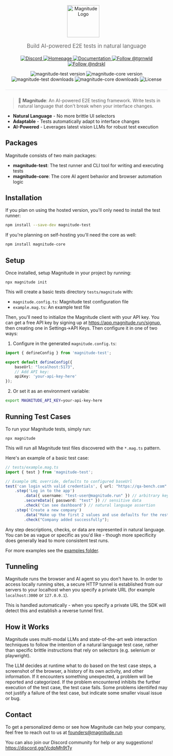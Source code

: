 <div align="center">
  <p>
    <img src="https://magnitude.run/logo.svg" alt="Magnitude Logo" width="100" style="vertical-align: middle; margin-right: 20px" />
  </p>

  <p style="font-size: 1.2em; color: #666; margin-bottom: 20px;">
    Build AI-powered E2E tests in natural language
  </p>

  <p>
    <a href="https://discord.gg/VcdpMh9tTy">
      <img src="https://img.shields.io/discord/1305570963206836295?style=flat-square&color=5865F2&logo=discord&logoColor=white&label=Discord" alt="Discord" />
    </a>
    <a href="https://magnitude.run/">
      <img src="https://img.shields.io/badge/Homepage-magnitude.run-blue?style=flat-square&logo=homebridge&logoColor=white" alt="Homepage" />
    </a>
    <a href="https://docs.magnitude.run/getting-started/introduction">
      <img src="https://img.shields.io/badge/Docs-docs.magnitude.run-blue?style=flat-square&logo=readthedocs&logoColor=white" alt="Documentation" />
    </a>
    <a href="https://x.com/tgrnwld">
      <img src="https://img.shields.io/badge/follow-%40tgrnwld-000000?style=flat-square&logo=x&logoColor=white" alt="Follow @tgrnwld" />
    </a>
    <a href="https://x.com/ndrskl">
      <img src="https://img.shields.io/badge/follow-%40ndrskl-000000?style=flat-square&logo=x&logoColor=white" alt="Follow @ndrskl" />
    </a>
  </p>

  <p>
    <img src="https://img.shields.io/npm/v/magnitude-test?style=flat-square&logo=npm&label=magnitude-test" alt="magnitude-test version" />
    <img src="https://img.shields.io/npm/v/magnitude-core?style=flat-square&logo=npm&label=magnitude-core" alt="magnitude-core version" />
    <img src="https://img.shields.io/npm/dm/magnitude-test?style=flat-square&logo=npm&label=test%20downloads" alt="magnitude-test downloads" />
    <img src="https://img.shields.io/npm/dm/magnitude-core?style=flat-square&logo=npm&label=core%20downloads" alt="magnitude-core downloads" />
    <img src="https://img.shields.io/github/license/magnitudedev/magnitude?style=flat-square" alt="License" />
  </p>

  <hr style="height: 1px; border: none; background-color: #e1e4e8; margin: 24px 0;">
</div>

> 🤖 **Magnitude**: An AI-powered E2E testing framework. Write tests in natural language that don't break when your interface changes.

- **Natural Language** - No more brittle UI selectors
- **Adaptable** - Tests automatically adapt to interface changes
- **AI-Powered** - Leverages latest vision LLMs for robust test execution

## Packages

Magnitude consists of two main packages:

- **magnitude-test**: The test runner and CLI tool for writing and executing tests
- **magnitude-core**: The core AI agent behavior and browser automation logic

## Installation

If you plan on using the hosted version, you'll only need to install the test runner:

```bash
npm install --save-dev magnitude-test
```

If you're planning on self-hosting you'll need the core as well:

```bash
npm install magnitude-core
```

## Setup

Once installed, setup Magnitude in your project by running:
```
npx magnitude init
```
This will create a basic tests directory `tests/magnitude` with:
- `magnitude.config.ts`: Magnitude test configuration file
- `example.mag.ts`: An example test file

Then, you'll need to initialize the Magnitude client with your API key. You can get a free API key by signing up at https://app.magnitude.run/signup, then creating one in Settings->API Keys. Then configure it in one of two ways:

1. Configure in the generated `magnitude.config.ts`:
```ts
import { defineConfig } from 'magnitude-test';

export default defineConfig({
    baseUrl: "localhost:5173",
    // Add API key:
    apiKey: 'your-api-key-here'
});
```

2. Or set it as an environment variable:
```bash
export MAGNITUDE_API_KEY=your-api-key-here
```

## Running Test Cases

To run your Magnitude tests, simply run:
```
npx magnitude
```
This will run all Magnitude test files discovered with the `*.mag.ts` pattern.

Here's an example of a basic test case:
```ts
// tests/example.mag.ts
import { test } from 'magnitude-test';

// Example URL override, defaults to configured baseUrl
test('can login with valid credentials', { url: "https://qa-bench.com" })
    .step('Log in to the app')
        .data({ username: "test-user@magnitude.run" }) // arbitrary key/values
        .secureData({ password: "test" }) // sensitive data
        .check('Can see dashboard') // natural language assertion
    .step('Create a new company')
        .data("Make up the first 2 values and use defaults for the rest")
        .check("Company added successfully");
```

Any step descriptions, checks, or data are represented in natural language. You can be as vague or specific as you'd like - though more specificity does generally lead to more consistent test runs.

For more examples see the [examples folder](./examples).

## Tunneling

Magnitude runs the browser and AI agent so you don't have to. In order to access locally running sites, a secure HTTP tunnel is established from our servers to your localhost when you specify a private URL (for example `localhost:3000` or `127.0.0.1`).

This is handled automatically - when you specify a private URL the SDK will detect this and establish a reverse tunnel first.

## How it Works

Magnitude uses multi-modal LLMs and state-of-the-art web interaction techniques to follow the intention of a natural language test case, rather than specific brittle instructions that rely on selectors (e.g. selenium or playwright).

The LLM decides at runtime what to do based on the test case steps, a screenshot of the browser, a history of its own activity, and other information. If it encounters something unexpected, a problem will be reported and categorized. If the problem encountered inhibits the further execution of the test case, the test case fails. Some problems identiifed may not justify a failure of the test case, but indicate some smaller visual issue or bug.

## Contact

To get a personalized demo or see how Magnitude can help your company, feel free to reach out to us at founders@magnitude.run

You can also join our Discord community for help or any suggestions! https://discord.gg/VcdpMh9tTy
